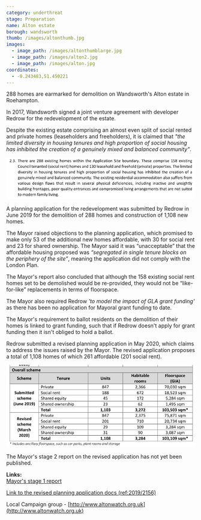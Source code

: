 ```yaml
---
category: underthreat
stage: Preparation
name: Alton estate 
borough: wandsworth
thumb: /images/altonthumb.jpg
images:
  - image_path: /images/altonthumblarge.jpg
  - image_path: /images/alton2.jpg
  - image_path: /images/alton.jpg
coordinates: 
  - -0.243483,51.450221
---
```

288 homes are earmarked for demolition on Wandsworth's Alton estate in Roehampton.

In 2017, Wandsworth signed a joint venture agreement with developer Redrow for the redevelopment of the estate.

Despite the existing estate comprising an almost even split of social rented and private homes (leaseholders and freeholders), it is claimed that _"the limited diversity in housing tenures and high proportion of social housing has inhibited the creation of a genuinely mixed and balanced community"_.

<img src="/images/socialmix.png" class="img-fluid rounded img-thumbnail">

A planning application for the redevelopment was submitted by Redrow in June 2019 for the demolition of 288 homes and construction of 1,108 new homes.

The Mayor raised objections to the planning application, which promised to make only 53 of the additional new homes affordable, with 30 for social rent and 23 for shared ownership. The Mayor said it was “unacceptable” that the affordable housing proposed was _“segregated in single tenure blocks on the periphery of the site”_, meaning the application did not comply with the London Plan.

The Mayor's report also concluded that although the 158 existing social rent homes set to be demolished would be re-provided, they would not be “like-for-like” replacements in terms of floorspace.

The Mayor also required Redrow _'to model the impact of GLA grant funding'_ as there has been no application for Mayoral grant funding to date.

The Mayor's requirement to ballot residents on the demolition of their homes is linked to grant funding, such that if Redrow doesn't apply for grant funding then it isn't obliged to hold a ballot.

Redrow submitted a revised planning application in May 2020, which claims to address the issues raised by the Mayor. The revised application proposes a total of 1,108 homes of which 261 affordable (201 social rent). 

<img src="/images/tenuremixalton.png" class="img-fluid rounded img-thumbnail">

The Mayor's stage 2 report on the revised application has not yet been published.


__Links:__  
[Mayor's stage 1 report](https://www.london.gov.uk/what-we-do/planning/planning-applications-and-decisions/planning-application-search/alton-estate)

[Link to the revised planning application docs (ref:2019/2156)](https://planning1.wandsworth.gov.uk/Northgate/PlanningExplorer/Generic/StdDetails.aspx?PT=Planning%20Applications%20On-Line&TYPE=PL/PlanningPK.xml&PARAM0=977340&XSLT=/Northgate/PlanningExplorer/SiteFiles/Skins/Wandsworth/xslt/PL/PLDetails.xslt&FT=Planning%20Application%20Details&PUBLIC=Y&XMLSIDE=/Northgate/PlanningExplorer/SiteFiles/Skins/Wandsworth/Menus/PL.xml&DAURI=PLANNING)

Local Campaign group - [http://www.altonwatch.org.uk](http://www.altonwatch.org.uk)
